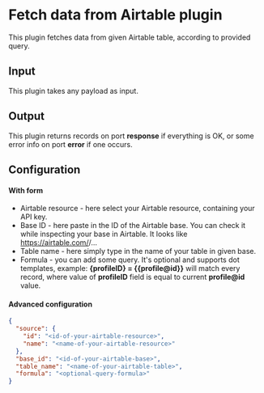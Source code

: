 # Fetch data from Airtable plugin

This plugin fetches data from given Airtable table, according to provided query.

## Input
This plugin takes any payload as input.

## Output
This plugin returns records on port **response** if everything is OK, or some
error info on port **error** if one occurs.

## Configuration
#### With form
- Airtable resource - here select your Airtable resource, containing your API key.
- Base ID - here paste in the ID of the Airtable base. You can check it while inspecting your base
  in Airtable. It looks like https://airtable.com/<BASE-ID>/...
- Table name - here simply type in the name of your table in given base.
- Formula - you can add some query. It's optional and supports dot templates, example:
  **{profileID} = {{profile@id}}** will match every record, where value of **profileID** field is equal to
  current **profile@id** value.

#### Advanced configuration
```json
{
  "source": {
    "id": "<id-of-your-airtable-resource>",
    "name": "<name-of-your-airtable-resource>"
  },
  "base_id": "<id-of-your-airtable-base>",
  "table_name": "<name-of-your-airtable-table>",
  "formula": "<optional-query-formula>"
}
```